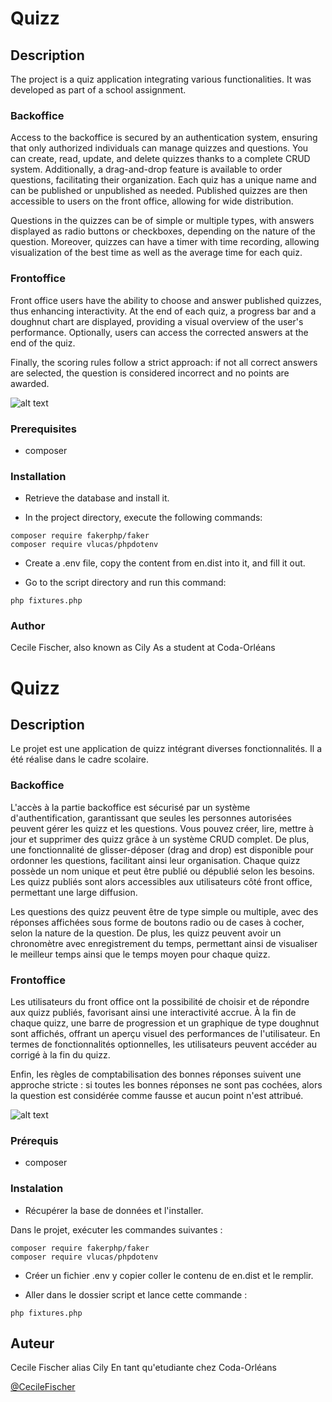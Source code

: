 # Quizz

## Description

The project is a quiz application integrating various functionalities. It was developed as part of a school assignment.

### Backoffice
Access to the backoffice is secured by an authentication system, ensuring that only authorized individuals can manage quizzes and questions. You can create, read, update, and delete quizzes thanks to a complete CRUD system. Additionally, a drag-and-drop feature is available to order questions, facilitating their organization. Each quiz has a unique name and can be published or unpublished as needed. Published quizzes are then accessible to users on the front office, allowing for wide distribution.

Questions in the quizzes can be of simple or multiple types, with answers displayed as radio buttons or checkboxes, depending on the nature of the question. Moreover, quizzes can have a timer with time recording, allowing visualization of the best time as well as the average time for each quiz.

### Frontoffice
Front office users have the ability to choose and answer published quizzes, thus enhancing interactivity. At the end of each quiz, a progress bar and a doughnut chart are displayed, providing a visual overview of the user's performance. Optionally, users can access the corrected answers at the end of the quiz.

Finally, the scoring rules follow a strict approach: if not all correct answers are selected, the question is considered incorrect and no points are awarded.

![alt text](https://github.com/cily/quizz/bdd.jpg?raw=true)

### Prerequisites
* composer
  
### Installation
* Retrieve the database and install it.

* In the project directory, execute the following commands:

```
composer require fakerphp/faker
composer require vlucas/phpdotenv
```

* Create a .env file, copy the content from en.dist into it, and fill it out.

* Go to the script directory and run this command:

```
php fixtures.php
```

### Author
Cecile Fischer, also known as Cily
As a student at Coda-Orléans

# Quizz

## Description

Le projet est une application de quizz intégrant diverses fonctionnalités. Il a été réalise dans le cadre scolaire.

### Backoffice 
L'accès à la partie backoffice est sécurisé par un système d'authentification, garantissant que seules les personnes autorisées peuvent gérer les quizz et les questions. Vous pouvez créer, lire, mettre à jour et supprimer des quizz grâce à un système CRUD complet. De plus, une fonctionnalité de glisser-déposer (drag and drop) est disponible pour ordonner les questions, facilitant ainsi leur organisation. Chaque quizz possède un nom unique et peut être publié ou dépublié selon les besoins. Les quizz publiés sont alors accessibles aux utilisateurs côté front office, permettant une large diffusion.

Les questions des quizz peuvent être de type simple ou multiple, avec des réponses affichées sous forme de boutons radio ou de cases à cocher, selon la nature de la question. De plus, les quizz peuvent avoir un chronomètre avec enregistrement du temps, permettant ainsi de visualiser le meilleur temps ainsi que le temps moyen pour chaque quizz.

### Frontoffice 
Les utilisateurs du front office ont la possibilité de choisir et de répondre aux quizz publiés, favorisant ainsi une interactivité accrue. À la fin de chaque quizz, une barre de progression et un graphique de type doughnut sont affichés, offrant un aperçu visuel des performances de l'utilisateur. En termes de fonctionnalités optionnelles, les utilisateurs peuvent accéder au corrigé à la fin du quizz.

Enfin, les règles de comptabilisation des bonnes réponses suivent une approche stricte : si toutes les bonnes réponses ne sont pas cochées, alors la question est considérée comme fausse et aucun point n'est attribué.

![alt text](https://github.com/cily/quizz/bdd.jpg?raw=true)

### Prérequis
* composer

### Instalation

* Récupérer la base de données et l'installer.

Dans le projet, exécuter les commandes suivantes :

```
composer require fakerphp/faker
composer require vlucas/phpdotenv
```
* Créer un fichier .env y copier coller le contenu de en.dist et le remplir.

* Aller dans le dossier script et lance cette commande :

```
php fixtures.php
```

## Auteur

Cecile Fischer alias Cily
En tant qu'etudiante chez Coda-Orléans

[@CecileFischer](https://www.linkedin.com/in/fischercecile/)
